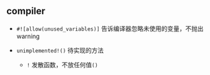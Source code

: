 ## compiler

+ `#![allow(unused_variables)]` 告诉编译器忽略未使用的变量，不抛出warning

+ `unimplemented!()` 待实现的方法
    + `!` 发散函数，不放任何值`()`